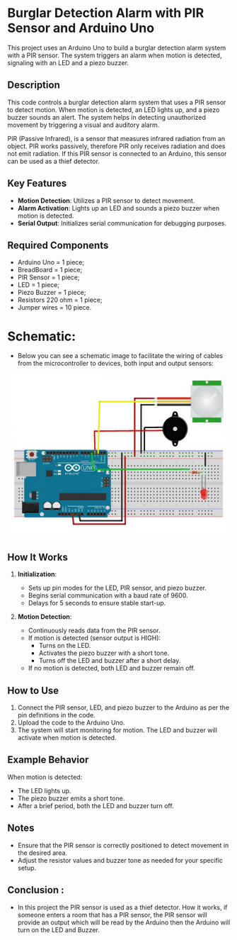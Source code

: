 # Burglar Detection Alarm with PIR Sensor and Arduino Uno

This project uses an Arduino Uno to build a burglar detection alarm system with a PIR sensor. The system triggers an alarm when motion is detected, signaling with an LED and a piezo buzzer.

## Description

This code controls a burglar detection alarm system that uses a PIR sensor to detect motion. When motion is detected, an LED lights up, and a piezo buzzer sounds an alert. The system helps in detecting unauthorized movement by triggering a visual and auditory alarm.

PIR (Passive Infrared), is a sensor that measures infrared radiation from an object. PIR works passively, therefore PIR only receives radiation and does not emit radiation. If this PIR sensor is connected to an Arduino, this sensor can be used as a thief detector.

## Key Features

- **Motion Detection**: Utilizes a PIR sensor to detect movement.
- **Alarm Activation**: Lights up an LED and sounds a piezo buzzer when motion is detected.
- **Serial Output**: Initializes serial communication for debugging purposes.

## Required Components

- Arduino Uno = 1 piece;
- BreadBoard = 1 piece;
- PIR Sensor = 1 piece;
- LED = 1 piece;
- Piezo Buzzer = 1 piece;
- Resistors 220 ohm = 1 piece;
- Jumper wires = 10 piece.

# Schematic:

- Below you can see a schematic image to facilitate the wiring of cables from the microcontroller to devices, both input and output sensors:

![Alt text](img/schematic.jpg)

## How It Works

1. **Initialization**:

   - Sets up pin modes for the LED, PIR sensor, and piezo buzzer.
   - Begins serial communication with a baud rate of 9600.
   - Delays for 5 seconds to ensure stable start-up.

2. **Motion Detection**:
   - Continuously reads data from the PIR sensor.
   - If motion is detected (sensor output is HIGH):
     - Turns on the LED.
     - Activates the piezo buzzer with a short tone.
     - Turns off the LED and buzzer after a short delay.
   - If no motion is detected, both LED and buzzer remain off.

## How to Use

1. Connect the PIR sensor, LED, and piezo buzzer to the Arduino as per the pin definitions in the code.
2. Upload the code to the Arduino Uno.
3. The system will start monitoring for motion. The LED and buzzer will activate when motion is detected.

## Example Behavior

When motion is detected:

- The LED lights up.
- The piezo buzzer emits a short tone.
- After a brief period, both the LED and buzzer turn off.

## Notes

- Ensure that the PIR sensor is correctly positioned to detect movement in the desired area.
- Adjust the resistor values and buzzer tone as needed for your specific setup.

## Conclusion :

- In this project the PIR sensor is used as a thief detector. How it works, if someone enters a room that has a PIR sensor, the PIR sensor will provide an output which will be read by the Arduino then the Arduino will turn on the LED and Buzzer.
